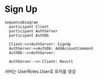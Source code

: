 # Sign Up

```mermaid
sequenceDiagram
  participant Client
  participant AuthServer
  participant AuthDb

  Client->>+AuthServer: SignUp
  AuthServer->>AuthDb: AddAccountCommand
  AuthDb-->>AuthServer: 
  
  AuthServer-->>-Client: Result
```
서버는 UserRoles.User로 유저를 생성